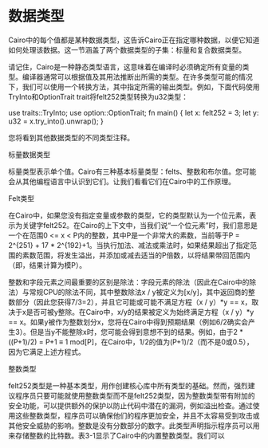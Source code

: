 # 数据类型

Cairo中的每个值都是某种数据类型，这告诉Cairo正在指定哪种数据，以便它知道如何处理该数据。这一节涵盖了两个数据类型的子集：标量和复合数据类型。

请记住，Cairo是一种静态类型语言，这意味着在编译时必须确定所有变量的类型。编译器通常可以根据值及其用法推断出所需的类型。在许多类型可能的情况下，我们可以使用一个转换方法，其中指定所需的输出类型。例如，下面代码使用TryInto和OptionTrait trait将felt252类型转换为u32类型：

use traits::TryInto;
use option::OptionTrait;
fn main() {
    let x: felt252 = 3;
    let y: u32 = x.try_into().unwrap();
}


您将看到其他数据类型的不同类型注释。

标量数据类型

标量类型表示单个值。Cairo有三种基本标量类型：felts、整数和布尔值。您可能会从其他编程语言中认识到它们。让我们看看它们在Cairo中的工作原理。

Felt类型

在Cairo中，如果您没有指定变量或参数的类型，它的类型默认为一个位元素，表示为关键字felt252。在Cairo的上下文中，当我们说“一个位元素”时，我们意思是一个在范围0 <= x < P内的整数，其中P是一个非常大的素数，当前等于P = 2^{251} + 17 * 2^{192}+1。当执行加法、减法或乘法时，如果结果超出了指定范围的素数范围，将发生溢出，并添加或减去适当的P倍数，以将结果带回范围内（即，结果计算为模P）。

整数和字段元素之间最重要的区别是除法：字段元素的除法（因此在Cairo中的除法）与常规CPU的除法不同，其中整数除法x / y被定义为[x/y]，其中返回商的整数部分（因此您获得7/3=2），并且它可能或可能不满足方程（x / y）*y == x，取决于x是否可被y整除。在Cairo中，x/y的结果被定义为始终满足方程（x / y）*y == x。如果y被作为整数划分x，您将在Cairo中得到预期结果（例如6/2确实会产生3）。但是当y不能整除x时，您可能会得到意想不到的结果。例如，由于2 * ((P+1)/2) = P+1 ≡ 1 mod[P]，在Cairo中，1/2的值为(P+1)/2（而不是0或0.5），因为它满足上述方程式。

整数类型

felt252类型是一种基本类型，用作创建核心库中所有类型的基础。然而，强烈建议程序员只要可能就使用整数类型而不是felt252类型，因为整数类型带有附加的安全功能，可以提供额外的保护以防止代码中潜在的漏洞，例如溢出检查。通过使用这些整数类型，程序员可以确保他们的程序更加安全，并且不太容易受到攻击或其他安全威胁的影响。整数是没有分数部分的数字。此类型声明指示程序员可以用来存储整数的比特数。表3-1显示了Cairo中的内置整数类型。我们可以
